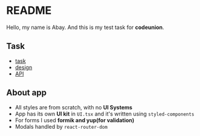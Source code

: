 # README

Hello, my name is Abay. And this is my test task for **codeunion**.

## Task

- [task](https://www.notion.so/demyanclover/React-Developer-dc7859c6d48d4da8abd77816f1e8110d)
- [design](https://www.figma.com/file/w6T7PHZEcQNN32M5Z9qWUY/Test-Task?node-id=0%3A1)
- [API](https://documenter.getpostman.com/view/11855723/TzsWt9yT#2f9113e9-3bfa-4633-8cd9-74f71f089b3c)

## About app

- All styles are from scratch, with no **UI Systems**
- App has its own **UI kit** in `UI.tsx` and it's written using `styled-components`
- For forms I used **formik and yup(for validation)**
- Modals handled by `react-router-dom`
